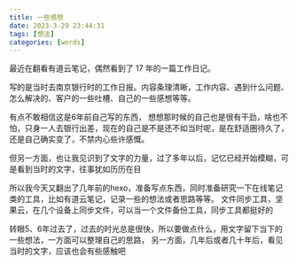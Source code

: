 ```yaml
---
title: 一些感想
date: 2023-3-29 23:44:31
tags: [想法]
categories: [words]
---
```


最近在翻看有道云笔记，偶然看到了 17 年的一篇工作日记。

写的是当时去南京银行时的工作日报。内容条理清晰，工作内容、遇到什么问题、
怎么解决的、客户的一些吐槽、自己的一些感想等等。

有点不敢相信这是6年前自己写的东西，
想想那时候的自己也是很有干劲，啥也不怕，只身一人去银行出差，现在的自己是不是还不如当时呢，是在舒适圈待久了，
还是自己确实变了，不禁内心些许感慨。

但另一方面，也让我见识到了文字的力量，过了多年以后，记忆已经开始模糊，可是看到当时的文字，往事犹如历历在目

所以我今天又翻出了几年前的hexo，准备写点东西，同时准备研究一下在线笔记类的工具，比如有道云笔记，记录一些的想法或者思路等等。
文件同步工具，坚果云，在几个设备上同步文件，可以当一个文件备份工具，同步工具都挺好的

转眼5、6年过去了，过去的时光总是很快，所以要做点什么，用文字留下当下的一些想法，一方面可以整理自己的思路，
另一方面，几年后或者几十年后，看见当时的文字，应该也会有些感触吧

